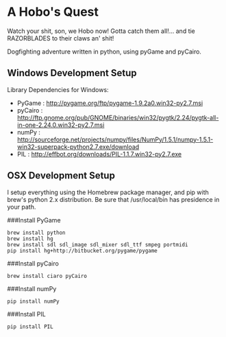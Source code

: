 A Hobo's Quest
===================

Watch your shit, son, we Hobo now! Gotta catch them all!... and tie RAZORBLADES to their claws an' shit!

Dogfighting adventure written in python, using pyGame and pyCairo.

Windows Development Setup
-------------------------
Library Dependencies for Windows:
- PyGame :  http://pygame.org/ftp/pygame-1.9.2a0.win32-py2.7.msi
- pyCairo : http://ftp.gnome.org/pub/GNOME/binaries/win32/pygtk/2.24/pygtk-all-in-one-2.24.0.win32-py2.7.msi
- numPy : http://sourceforge.net/projects/numpy/files/NumPy/1.5.1/numpy-1.5.1-win32-superpack-python2.7.exe/download
- PIL : http://effbot.org/downloads/PIL-1.1.7.win32-py2.7.exe


OSX Development Setup
---------------------
I setup everything using the Homebrew package manager, and pip with brew's python 2.x distribution.
Be sure that /usr/local/bin has presidence in your path.

###Install PyGame
```
brew install python
brew install hg
brew install sdl sdl_image sdl_mixer sdl_ttf smpeg portmidi 
pip install hg+http://bitbucket.org/pygame/pygame
```

###Install pyCairo
```
brew install ciaro pyCairo
```

###Install numPy
```
pip install numPy
```

###Install PIL
```
pip install PIL
```
